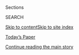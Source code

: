 <div id="app">

<div>

<div class="NYTAppHideMasthead css-1r6wvpq e1suatyy0">

<div class="section css-ui9rw0 e1suatyy2">

<div class="css-eph4ug er09x8g0">

<div class="css-6n7j50">

</div>

<span class="css-1dv1kvn">Sections</span>

<div class="css-10488qs">

<span class="css-1dv1kvn">SEARCH</span>

</div>

[Skip to content](#site-content)[Skip to site index](#site-index)

</div>

<div class="css-10698na e1huz5gh0">

</div>

</div>

<div id="masthead-bar-one" class="section hasLinks css-15hmgas e1csuq9d3">

<div class="css-uqyvli e1csuq9d0">

</div>

<div class="css-1uqjmks e1csuq9d1">

</div>

<div class="css-9e9ivx">

[](https://myaccount.nytimes.com/auth/login?response_type=cookie&client_id=vi)

</div>

<div class="css-1bvtpon e1csuq9d2">

[Today’s Paper](https://www.nytimes.com/section/todayspaper)

</div>

</div>

</div>

</div>

<div data-aria-hidden="false">

<div id="site-content" role="main">

<div id="top-wrapper" class="css-15p45cc eaca97t0" type="top">

<div id="top-slug" class="css-19x0jxb eaca97t1" hidden="">

Advertisement

</div>

[Continue reading the main story](#after-top)

<div class="ad top-wrapper" style="text-align:center;height:100%;display:block;min-height:90px">

<div id="top" class="place-ad" data-position="top" data-size-key="top">

</div>

</div>

<div id="after-top">

</div>

</div>

<div id="byline" class="section css-15h4p1b e9abtgs0">

<div class="css-1j21atc e1svk9qx1">

<div class="css-nfcc9b e1svk9qx3">

<div class="css-vl9dhg e1svk9qx5">

<div class="css-1nrhkj6 e1svk9qx6">

# Nancy Hass

</div>

## <span></span>

Nancy Hass is the writer at large for T: The New York Times Style
Magazine.

</div>

</div>

</div>

<div>

<div id="mid1-wrapper" class="css-1mn4oms eaca97t0" type="rank">

<div id="mid1-slug" class="css-1tag3rd eaca97t1">

Advertisement

</div>

[Continue reading the main story](#after-mid1)

<div id="mid1" class="ad mid1-wrapper" style="text-align:center;height:100%;display:block">

</div>

<div id="after-mid1">

</div>

</div>

</div>

<div class="css-185go5a e1o5byef0">

<div class="css-15cbhtu">

  - [Latest](#stream-panel)
  - <span class="css-6n7j50">Search</span>
    <div class="control">
    <div class="label-container css-1dv1kvn">
    Search
    </div>
    <div class="css-wm4t3d">
    **<span id="clear-search-input" class="css-1dv1kvn">Clear this text
    input</span>
    </div>
    </div>
    <span class="css-1iovbfw"></span>

<div id="stream-panel" class="section css-8msx5b e1jz0cab1">

<div class="css-13mho3u">

1.  
    
    <div class="css-1cp3ece">
    
    <div class="css-1l4spti">
    
    [](/2020/07/21/t-magazine/charles-ross-artist.html)
    
    <div class="css-79elbk">
    
    ![](https://static01.nyt.com/images/2020/07/10/t-magazine/art/Charles-Ross-slide-C8TO/Charles-Ross-slide-C8TO-thumbWide.jpg?quality=75&auto=webp&disable=upscale)
    
    </div>
    
    ### <span class="css-m70j1g">True Believers</span>
    
    ## A Land Art Pioneer’s Adventures in Time and Space
    
    Nearly 50 years after Charles Ross began working on “Star Axis,” the
    artist’s gargantuan work in the New Mexico desert is nearing
    completion.
    
    <div class="css-1nqbnmb ea5icrr0">
    
    By <span class="css-1n7hynb">Nancy Hass</span>
    
    </div>
    
    </div>
    
    <div class="css-1lc2l26 e1xfvim33">
    
    </div>
    
    </div>

2.  
    
    <div class="css-1cp3ece">
    
    <div class="css-1l4spti">
    
    [](/2020/03/16/t-magazine/cartier-mauna-necklace.html)
    
    <div class="css-79elbk">
    
    ![](https://static01.nyt.com/images/2020/03/16/t-magazine/16tmag-thing/16tmag-thing-thumbWide.jpg?quality=75&auto=webp&disable=upscale)
    
    </div>
    
    ### <span class="css-m70j1g">The Thing</span>
    
    ## An Exquisite Necklace That Recalls an Art-Deco Pioneer
    
    Cartier’s new Mauna necklace channels the combination of restraint
    and radiant excess brought to the house by the jewelry designer
    Jeanne Toussaint.
    
    <div class="css-1nqbnmb ea5icrr0">
    
    By <span class="css-1n7hynb">Nancy Hass</span>
    
    </div>
    
    </div>
    
    <div class="css-1lc2l26 e1xfvim33">
    
    </div>
    
    </div>

3.  
    
    <div class="css-1cp3ece">
    
    <div class="css-1l4spti">
    
    [](/2020/03/11/t-magazine/rem-koolhaas-pierre-paulin.html)
    
    <div class="css-79elbk">
    
    ![](https://static01.nyt.com/images/2020/03/09/autossell/09tmag-lemoine/09tmag-lemoine-thumbWide.png?quality=75&auto=webp&disable=upscale)
    
    </div>
    
    ### <span class="css-m70j1g">On Architecture</span>
    
    ## How One French Modernist’s Vision Was Finally Realized
    
    Outside Bordeaux, a Rem Koolhaas-designed villa has become a site
    for the inventiveness of Pierre Paulin, who dreamed up modular
    furniture made of foam, resin and fiberglass.
    
    <div class="css-1nqbnmb ea5icrr0">
    
    By <span class="css-1n7hynb">Nancy Hass</span>
    
    </div>
    
    </div>
    
    <div class="css-1lc2l26 e1xfvim33">
    
    </div>
    
    </div>

4.  
    
    <div class="css-1cp3ece">
    
    <div class="css-1l4spti">
    
    [](/2020/03/10/t-magazine/zenith-el-primero-watch.html)
    
    <div class="css-79elbk">
    
    ![](https://static01.nyt.com/images/2020/03/10/t-magazine/10tmag-anotherthing/10tmag-anotherthing-thumbWide.jpg?quality=75&auto=webp&disable=upscale)
    
    </div>
    
    ### <span class="css-m70j1g">Another Thing</span>
    
    ## A Watch Brought Back From the Brink of Extinction
    
    Zenith’s El Primero was once considered a mechanical marvel. Now,
    it’s achieved cult classic status.
    
    <div class="css-1nqbnmb ea5icrr0">
    
    By <span class="css-1n7hynb">Nancy Hass</span>
    
    </div>
    
    </div>
    
    <div class="css-1lc2l26 e1xfvim33">
    
    </div>
    
    </div>

5.  
    
    <div class="css-1cp3ece">
    
    <div class="css-1l4spti">
    
    [](/2020/03/04/t-magazine/flower-arrangements-sculptures.html)
    
    <div class="css-79elbk">
    
    ![](https://static01.nyt.com/images/2020/03/04/t-magazine/04tmag-sculpturalflowers/04tmag-sculpturalflowers-thumbWide.jpg?quality=75&auto=webp&disable=upscale)
    
    </div>
    
    ### <span class="css-m70j1g">Making It</span>
    
    ## How Floral Arrangements Began to Take Over the Table — and the Entire Room
    
    In recent years, once-tidy bouquets have become boundless, their
    diverse tangles of blooms, branches and weeds looking ever more like
    art installations.
    
    <div class="css-1nqbnmb ea5icrr0">
    
    By <span class="css-1n7hynb">Nancy Hass</span>
    
    </div>
    
    </div>
    
    <div class="css-1lc2l26 e1xfvim33">
    
    </div>
    
    </div>

6.  
    
    <div class="css-1cp3ece">
    
    <div class="css-1l4spti">
    
    [](/2020/02/24/t-magazine/polly-nicholson-bayntun-flowers.html)
    
    <div class="css-79elbk">
    
    ![](https://static01.nyt.com/images/2020/02/24/t-magazine/24tmag-bayntun-slide-84LE-copy/24tmag-bayntun-slide-84LE-copy-thumbWide-v2.jpg?quality=75&auto=webp&disable=upscale)
    
    </div>
    
    ## The Tulip Revivalist
    
    On her estate in the English countryside, one horticultural
    historian is cultivating a small empire of almost extinct varieties
    that once bloomed centuries ago.
    
    <div class="css-1nqbnmb ea5icrr0">
    
    By <span class="css-1n7hynb">Nancy Hass</span>
    
    </div>
    
    </div>
    
    <div class="css-1lc2l26 e1xfvim33">
    
    </div>
    
    </div>

7.  
    
    <div class="css-1cp3ece">
    
    <div class="css-1l4spti">
    
    [](/2020/02/18/t-magazine/van-cleef-arpels-earrings.html)
    
    <div class="css-79elbk">
    
    ![](https://static01.nyt.com/images/2020/02/18/t-magazine/18tmag-jewels/18tmag-jewels-thumbWide.jpg?quality=75&auto=webp&disable=upscale)
    
    </div>
    
    ### <span class="css-m70j1g">The Thing</span>
    
    ## Earrings That Flicker With Balletic Grace
    
    From Van Cleef & Arpels, jewel-and-pearl pieces that all but dance
    on the ear.
    
    <div class="css-1nqbnmb ea5icrr0">
    
    By <span class="css-1n7hynb">Nancy Hass</span>
    
    </div>
    
    </div>
    
    <div class="css-1lc2l26 e1xfvim33">
    
    </div>
    
    </div>

8.  
    
    <div class="css-1cp3ece">
    
    <div class="css-1l4spti">
    
    [](/2019/12/10/t-magazine/vacheron-constantin-watch.html)
    
    <div class="css-79elbk">
    
    ![](https://static01.nyt.com/images/2019/12/10/t-magazine/10tmag-watch/10tmag-watch-thumbWide.jpg?quality=75&auto=webp&disable=upscale)
    
    </div>
    
    ### <span class="css-m70j1g">Another Thing</span>
    
    ## A Swiss Watch That Lets You in on Its Secrets
    
    Through the back of Vacheron Constantin’s luxurious new timepiece,
    you can see what makes it tick.
    
    <div class="css-1nqbnmb ea5icrr0">
    
    By <span class="css-1n7hynb">Nancy Hass</span>
    
    </div>
    
    </div>
    
    <div class="css-1lc2l26 e1xfvim33">
    
    </div>
    
    </div>

9.  
    
    <div class="css-1cp3ece">
    
    <div class="css-1l4spti">
    
    [](/2019/11/26/t-magazine/louis-vuitton-petite-malle.html)
    
    <div class="css-79elbk">
    
    ![](https://static01.nyt.com/images/2019/11/26/t-magazine/26tmag-vuitton/26tmag-vuitton-thumbWide.jpg?quality=75&auto=webp&disable=upscale)
    
    </div>
    
    ### <span class="css-m70j1g">Rough Draft</span>
    
    ## This Handbag Has to Be Made Perfectly on the First Try
    
    In a workshop in northwestern France, what starts as a simple wooden
    box ends up as one of Louis Vuitton’s iconic pieces.
    
    <div class="css-1nqbnmb ea5icrr0">
    
    By <span class="css-1n7hynb">Nancy Hass</span>
    
    </div>
    
    </div>
    
    <div class="css-1lc2l26 e1xfvim33">
    
    </div>
    
    </div>

10. 
    
    <div class="css-1cp3ece">
    
    <div class="css-1l4spti">
    
    [](/2019/11/25/t-magazine/tiffany-cocktail-necklace.html)
    
    <div class="css-79elbk">
    
    ![](https://static01.nyt.com/images/2019/11/25/t-magazine/25tmag-thing/25tmag-thing-thumbWide.jpg?quality=75&auto=webp&disable=upscale)
    
    </div>
    
    ### <span class="css-m70j1g">The Thing</span>
    
    ## A Cocktail Necklace That Demands Attention
    
    With the early 20th-century emergence of the cocktail party came
    cocktail jewelry: bright, brazen, sparkling. Now, Tiffany & Co.
    offers a new take.
    
    <div class="css-1nqbnmb ea5icrr0">
    
    By <span class="css-1n7hynb">Nancy Hass</span>
    
    </div>
    
    </div>
    
    <div class="css-1lc2l26 e1xfvim33">
    
    </div>
    
    </div>

<div class="css-13mho3u">

<div class="css-1t62hi8">

<div class="css-1stvaey">

Show More

<div>

<div style="border:0;clip:rect(0 0 0 0);height:1px;margin:-1px;overflow:hidden;white-space:nowrap;padding:0;width:1px;position:absolute" role="log" data-aria-live="assertive">

</div>

<div style="border:0;clip:rect(0 0 0 0);height:1px;margin:-1px;overflow:hidden;white-space:nowrap;padding:0;width:1px;position:absolute" role="log" data-aria-live="assertive">

</div>

<div style="border:0;clip:rect(0 0 0 0);height:1px;margin:-1px;overflow:hidden;white-space:nowrap;padding:0;width:1px;position:absolute" role="log" data-aria-live="polite">

</div>

<div style="border:0;clip:rect(0 0 0 0);height:1px;margin:-1px;overflow:hidden;white-space:nowrap;padding:0;width:1px;position:absolute" role="log" data-aria-live="polite">

</div>

</div>

</div>

</div>

</div>

</div>

<div class="css-g6hk37 supplemental">

<div id="mid2-wrapper" class="css-10wkyv7 eaca97t0" type="lede">

<div id="mid2-slug" class="css-1tag3rd eaca97t1">

Advertisement

</div>

[Continue reading the main story](#after-mid2)

<div id="mid2" class="ad mid2-wrapper" style="text-align:center;height:100%;display:block;min-height:250px">

</div>

<div id="after-mid2">

</div>

</div>

</div>

</div>

</div>

</div>

</div>

</div>

## Site Index

<div>

</div>

## Site Information Navigation

  - [© <span>2020</span> <span>The New York Times
    Company</span>](https://help.nytimes.com/hc/en-us/articles/115014792127-Copyright-notice)

<!-- end list -->

  - [NYTCo](https://www.nytco.com/)
  - [Contact
    Us](https://help.nytimes.com/hc/en-us/articles/115015385887-Contact-Us)
  - [Work with us](https://www.nytco.com/careers/)
  - [Advertise](https://nytmediakit.com/)
  - [T Brand Studio](http://www.tbrandstudio.com/)
  - [Your Ad
    Choices](https://www.nytimes.com/privacy/cookie-policy#how-do-i-manage-trackers)
  - [Privacy](https://www.nytimes.com/privacy)
  - [Terms of
    Service](https://help.nytimes.com/hc/en-us/articles/115014893428-Terms-of-service)
  - [Terms of
    Sale](https://help.nytimes.com/hc/en-us/articles/115014893968-Terms-of-sale)
  - [Site Map](https://spiderbites.nytimes.com)
  - [Help](https://help.nytimes.com/hc/en-us)
  - [Subscriptions](https://www.nytimes.com/subscription?campaignId=37WXW)

</div>

</div>
